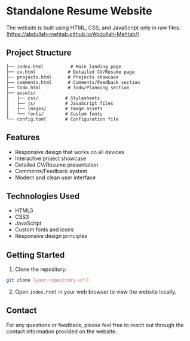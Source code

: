 # Standalone Resume Website

The website is built using HTML, CSS, and JavaScript only in raw files. (https://abdullah-mehtab.github.io/Abdullah-Mehtab/) 

## Project Structure

```
├── index.html          # Main landing page
├── cv.html            # Detailed CV/Resume page
├── projects.html      # Projects showcase
├── comments.html      # Comments/Feedback section
├── todo.html          # Todo/Planning section
├── assets/
│   ├── css/          # Stylesheets
│   ├── js/           # JavaScript files
│   ├── images/       # Image assets
│   └── fonts/        # Custom fonts
└── config.toml       # Configuration file
```

## Features

- Responsive design that works on all devices
- Interactive project showcase
- Detailed CV/Resume presentation
- Comments/Feedback system
- Modern and clean user interface

## Technologies Used

- HTML5
- CSS3
- JavaScript
- Custom fonts and icons
- Responsive design principles

## Getting Started

1. Clone the repository:
```bash
git clone [your-repository-url]
```

2. Open `index.html` in your web browser to view the website locally.

## Contact

For any questions or feedback, please feel free to reach out through the contact information provided on the website. 

